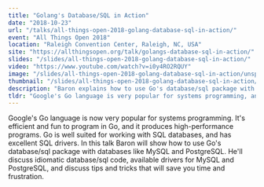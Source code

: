 ```yaml
---
title: "Golang's Database/SQL in Action"
date: "2018-10-23"
url: "/talks/all-things-open-2018-golang-database-sql-in-action/"
event: "All Things Open 2018"
location: "Raleigh Convention Center, Raleigh, NC, USA"
site: "https://allthingsopen.org/talk/golangs-database-sql-in-action/"
slides: "/slides/all-things-open-2018-golang-database-sql-in-action/"
video: "https://www.youtube.com/watch?v=i0y4RO2RQUY"
image: "/slides/all-things-open-2018-golang-database-sql-in-action/unsplash-photos-s-QNo1I-Ag0.jpg"
thumbnail: "/slides/all-things-open-2018-golang-database-sql-in-action/thumbnail.jpg"
description: "Baron explains how to use Go's database/sql package with databases like MySQL and PostgreSQL."
tldr: "Google's Go language is very popular for systems programming, and is well suited for working with SQL databases. In this talk Baron explains how to use Go's database/sql package with databases like MySQL and PostgreSQL."
---
```

Google's Go language is now very popular for systems programming. It's efficient and fun to program in Go, and it produces high-performance programs. Go is well suited for working with SQL databases, and has excellent SQL drivers. In this talk Baron will show how to use Go's database/sql package with databases like MySQL and PostgreSQL. He'll discuss idiomatic database/sql code, available drivers for MySQL and PostgreSQL, and discuss tips and tricks that will save you time and frustration.
<!--more-->
